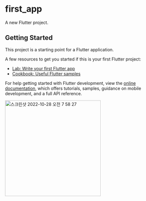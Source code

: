 # first_app

A new Flutter project.

## Getting Started

This project is a starting point for a Flutter application.

A few resources to get you started if this is your first Flutter project:

- [Lab: Write your first Flutter app](https://docs.flutter.dev/get-started/codelab)
- [Cookbook: Useful Flutter samples](https://docs.flutter.dev/cookbook)

For help getting started with Flutter development, view the
[online documentation](https://docs.flutter.dev/), which offers tutorials,
samples, guidance on mobile development, and a full API reference.



<img width="314" alt="스크린샷 2022-10-28 오전 7 58 27" src="https://user-images.githubusercontent.com/77968875/198413386-0c596d8e-7909-4a3e-a07a-c63b2a50999e.png">

